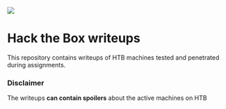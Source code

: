 ![](https://www.crest-approved.org/wp-content/uploads/2022/11/htb-header.png)

# Hack the Box writeups

This repository contains writeups of HTB machines tested and penetrated during assignments.


### Disclaimer
The writeups **can contain spoilers** about the active machines on HTB
